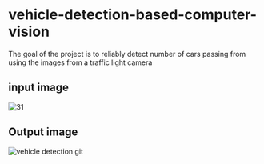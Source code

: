 # vehicle-detection-based-computer-vision
The goal of the project is to reliably detect number of cars passing from using the images from a  traffic light camera
## input image
![31](https://user-images.githubusercontent.com/105145597/168441686-dcb55d5b-2d4a-4cb4-b885-62460dbe6365.png)

## Output image
![vehicle detection git](https://user-images.githubusercontent.com/105145597/168441710-781e2b19-146c-41a3-b0bb-96d80860007f.png)
